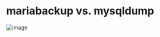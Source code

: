 # mariabackup vs. mysqldump 

![image](https://github.com/jmetzger/training-mariadb-komplettkurs/assets/1933318/05327261-c8ae-45f9-b3ed-6e054c09d536)
